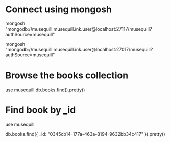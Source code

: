 # Connect using mongosh
mongosh "mongodb://musequill:musequill.ink.user@localhost:27117/musequill?authSource=musequill"

mongosh "mongodb://musequill:musequill.ink.user@localhost:27017/musequill?authSource=musequill"

# Browse the books collection
use musequill
db.books.find().pretty()


# Find book by _id
use musequill

db.books.find({ _id: "0345cb14-177a-463a-8194-9632bb34c417" }).pretty()
